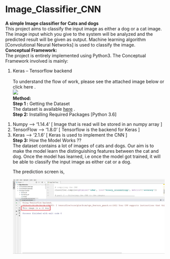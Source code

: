# Image_Classifier_CNN
<b>A simple Image classifier for Cats and dogs</b>
<br>
This project aims to classify the input image as either a dog or a cat image. The image input which you give to the system will be analyzed and the predicted result will be given as output. Machine learning algorithm [Convolutional Neural Networks] is used to classify the image.
<br>
<b>Conceptual Framework:</b><br>
The project is entirely implemented using Python3. The Conceptual Framework involved is mainly:<br>
1) Keras – Tensorflow backend<br><br>
To understand the flow of work, please see the attached image below or click here .<br>
<img src="https://cdncontribute.geeksforgeeks.org/wp-content/uploads/cat-vs-dog.jpg"><br>
<b>Method:</b><br>
<b>Step 1 :</b> Getting the Dataset<br>
The dataset is available <a href="https://github.com/balayogistark/Image_Classifier_CNN">here</a> .<br>
<b>Step 2:</b> Installing Required Packages [Python 3.6]<br>
<ol>
  <li>Numpy —> ‘1.14.4’ [ Image that is read will be stored in an numpy array ]</li>
  <li>TensorFlow —> ‘1.8.0’ [ Tensorflow is the backend for Keras ]</li>
  <li>Keras —> ‘2.1.6’ [ Keras is used to implement the CNN ]</li>
  <b>Step 3:</b> How the Model Works ??<br>
The dataset contains a lot of images of cats and dogs. Our aim is to make the model learn the distinguishing features between the cat and dog. Once the model has learned, i.e once the model got trained, it will be able to classify the input image as either cat or a dog.<br>

The prediction screen is,

<img src="/result.jpg">
